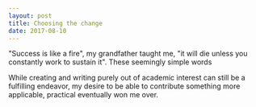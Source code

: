 ```yaml
---
layout: post
title: Choosing the change
date: 2017-08-10
---
```


"Success is like a fire", my grandfather taught me, "it will die unless you constantly work to sustain it". These seemingly simple words 

While creating and writing purely out of academic interest can still be a fulfilling endeavor, my desire to be able to contribute something more applicable, practical eventually won me over.  